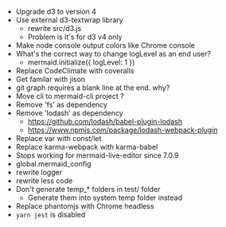 - Upgrade d3 to version 4
- Use external d3-textwrap library
    - rewrite src/d3.js
    - Problem is it's for d3 v4 only
- Make node console output colors like Chrome console
- What's the correct way to change logLevel as an end user?
    - mermaid.initialize({ logLevel: 1 })
- Replace CodeClimate with coveralls
- Get familar with jison
- git graph requires a blank line at the end. why?
- Move cli to mermaid-cli project ?
- Remove 'fs' as dependency
- Remove 'lodash' as dependency
    - https://github.com/lodash/babel-plugin-lodash
    - https://www.npmjs.com/package/lodash-webpack-plugin
- Replace var with const/let
- Replace karma-webpack with karma-babel
- Stops working for mermaid-live-editor since 7.0.9
- global.mermaid_config
- rewrite logger
- rewrite less code
- Don't generate temp_* folders in test/ folder
    - Generate them into system temp folder instead
- Replace phantomjs with Chrome headless
- `yarn jest` is disabled
